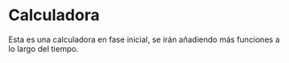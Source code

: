 # Calculadora
Esta es una calculadora en fase inicial, se irán añadiendo más funciones a lo largo del tiempo.
